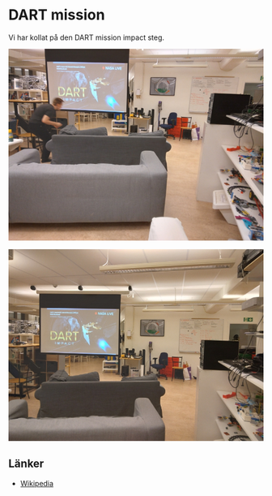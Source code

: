 # DART mission

Vi har kollat på den DART mission impact steg.

![](20220926_233828.jpg)

![](20220926_233946.jpg)

## Länker

* [Wikipedia](https://en.wikipedia.org/wiki/Double_Asteroid_Redirection_Test)
